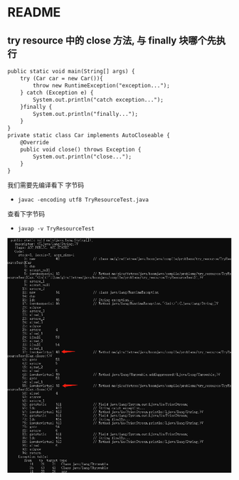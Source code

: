 # README

## try resource 中的 close 方法, 与 finally 块哪个先执行 


```
public static void main(String[] args) {
    try (Car car = new Car()){
        throw new RuntimeException("exception...");
    } catch (Exception e) {
        System.out.println("catch exception...");
    }finally {
        System.out.println("finally...");
    }
}
private static class Car implements AutoCloseable {
    @Override
    public void close() throws Exception {
        System.out.println("close...");
    }
}
```

我们需要先编译看下 字节码

- `javac -encoding utf8 TryResourceTest.java`

查看下字节码

- `javap -v TryResourceTest`

![](./1617256719.jpg)

